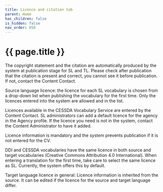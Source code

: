 ```yaml
---
title: Licence and citation tab
parent: Home
has_children: false
is_hidden: false
nav_order: 050
---
```


# {{ page.title }}

The copyright statement and the citation are automatically produced by the system at publication stage for SL and TL.
Please check after publication that the citation is present and correct, you cannot see it before publication.
If not, contact the Content Contact.

Source language licence: the licence for each SL vocabulary is chosen from a drop-down list when publishing the vocabulary for the first time.
Only the licences entered into the system are allowed and in the list.

Licences available in the CESSDA Vocabulary Service are entered by the Content Contact.
SL administrators can add a default licence for the agency in the Agency profile.
If the licence you need is not in the system, contact the Content Administrator to have it added.

Licence information is mandatory and the system prevents publication if it is not entered for the CV.

DDI and CESSDA vocabularies have the same licence in both source and target vocabularies (Creative Commons Attribution 4.0 International).
When entering a translation for the first time, take care to select the same licence as SL.
Currently, the system offers this by default.

Target language licence in general: Licence information is inherited from the source.
It can be edited if the licence for the source and target language differ.
